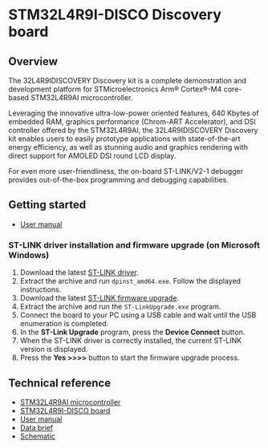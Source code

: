 ﻿# STM32L4R9I-DISCO Discovery board

## Overview

The 32L4R9IDISCOVERY Discovery kit is a complete demonstration and development platform for
STMicroelectronics Arm® Cortex®-M4 core-based STM32L4R9AI microcontroller.

Leveraging the innovative ultra-low-power oriented features, 640 Kbytes of embedded RAM, graphics performance (Chrom-ART Accelerator),
and DSI controller offered by the STM32L4R9AI, the 32L4R9IDISCOVERY Discovery kit enables users to easily prototype applications with
state-of-the-art energy efficiency, as well as stunning audio and graphics rendering with direct support for AMOLED DSI round LCD display.

For even more user-friendliness, the on-board ST-LINK/V2-1 debugger provides out-of-the-box programming and debugging capabilities.

## Getting started

- [User manual](https://www.st.com/resource/en/user_manual/um2271-discovery-kit-with-stm32l4r9ai-mcu-stmicroelectronics.pdf)

### ST-LINK driver installation and firmware upgrade (on Microsoft Windows)

1. Download the latest [ST-LINK driver](https://www.st.com/en/development-tools/stsw-link009.html).
2. Extract the archive and run `dpinst_amd64.exe`. Follow the displayed instructions.
3. Download the latest [ST-LINK firmware upgrade](https://www.st.com/en/development-tools/stsw-link007.html).
4. Extract the archive and run the `ST-LinkUpgrade.exe` program.
5. Connect the board to your PC using a USB cable and wait until the USB enumeration is completed.
6. In the **ST-Link Upgrade** program, press the **Device Connect** button.
7. When the ST-LINK driver is correctly installed, the current ST-LINK version is displayed.
8. Press the **Yes >>>>** button to start the firmware upgrade process.

## Technical reference

- [STM32L4R9AI microcontroller](https://www.st.com/en/microcontrollers-microprocessors/stm32l4r9ai.html)
- [STM32L4R9I-DISCO board](https://www.st.com/en/evaluation-tools/32l4r9idiscovery.html)
- [User manual](https://www.st.com/resource/en/user_manual/um2271-discovery-kit-with-stm32l4r9ai-mcu-stmicroelectronics.pdf)
- [Data brief](https://www.st.com/resource/en/data_brief/32l4r9idiscovery.pdf)
- [Schematic](https://www.st.com/resource/en/schematic_pack/stm32l4r9i-disco_sch.zip)
